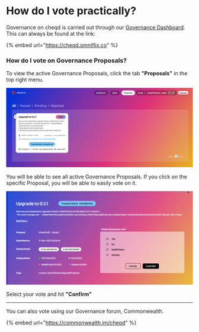 # How do I vote practically?

Governance on cheqd is carried out through our [Governance Dashboard](https://cheqd.omniflix.co). This can always be found at the link:

{% embed url="https://cheqd.omniflix.co" %}

### How do I vote on Governance Proposals?

To view the active Governance Proposals, click the tab **"Proposals"** in the top right menu.

![](../.gitbook/assets/image.png)

You will be able to see all active Governance Proposals. If you click on the specific Proposal, you will be able to easily vote on it.

![](<../.gitbook/assets/image (5) (1).png>)

Select your vote and hit **"Confirm"**

****

You can also vote using our Governance forum, Commonwealth.

{% embed url="https://commonwealth.im/cheqd" %}
